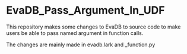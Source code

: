 # EvaDB_Pass_Argument_In_UDF
This repository makes some changes to EvaDB to source code to make users be able to pass named argument in function calls.

The changes are mainly made in evadb.lark and _function.py
